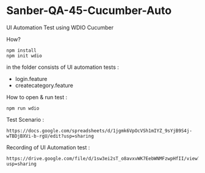 # Sanber-QA-45-Cucumber-Auto
UI Automation Test using WDIO Cucumber

How?
```
npm install
npm init wdio
```

in the folder consists of UI automation tests :
- login.feature
- createcategory.feature

How to open & run test : 
```
npm run wdio
```

Test Scenario :
```
https://docs.google.com/spreadsheets/d/1jgmk6VpOcVSh1mIYZ_9sYjB9S4j-wTBDjBXVi-b-rgU/edit?usp=sharing
```

Recording of UI Automation test :
```
https://drive.google.com/file/d/1sw3ei2sT_o8avxvWK7EebWNMFzwpHfII/view?usp=sharing
```